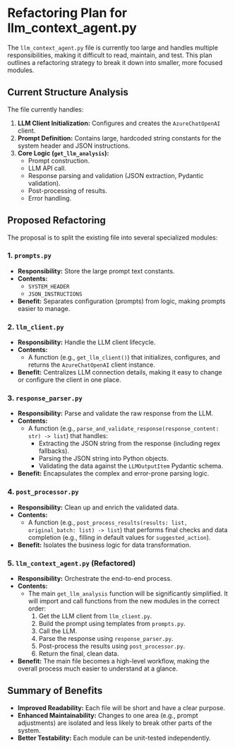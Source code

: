 # Refactoring Plan for llm_context_agent.py

The `llm_context_agent.py` file is currently too large and handles multiple responsibilities, making it difficult to read, maintain, and test. This plan outlines a refactoring strategy to break it down into smaller, more focused modules.

## Current Structure Analysis

The file currently handles:
1.  **LLM Client Initialization:** Configures and creates the `AzureChatOpenAI` client.
2.  **Prompt Definition:** Contains large, hardcoded string constants for the system header and JSON instructions.
3.  **Core Logic (`get_llm_analysis`):**
    -   Prompt construction.
    -   LLM API call.
    -   Response parsing and validation (JSON extraction, Pydantic validation).
    -   Post-processing of results.
    -   Error handling.

## Proposed Refactoring

The proposal is to split the existing file into several specialized modules:

### 1. `prompts.py`
-   **Responsibility:** Store the large prompt text constants.
-   **Contents:**
    -   `SYSTEM_HEADER`
    -   `JSON_INSTRUCTIONS`
-   **Benefit:** Separates configuration (prompts) from logic, making prompts easier to manage.

### 2. `llm_client.py`
-   **Responsibility:** Handle the LLM client lifecycle.
-   **Contents:**
    -   A function (e.g., `get_llm_client()`) that initializes, configures, and returns the `AzureChatOpenAI` client instance.
-   **Benefit:** Centralizes LLM connection details, making it easy to change or configure the client in one place.

### 3. `response_parser.py`
-   **Responsibility:** Parse and validate the raw response from the LLM.
-   **Contents:**
    -   A function (e.g., `parse_and_validate_response(response_content: str) -> list`) that handles:
        -   Extracting the JSON string from the response (including regex fallbacks).
        -   Parsing the JSON string into Python objects.
        -   Validating the data against the `LLMOutputItem` Pydantic schema.
-   **Benefit:** Encapsulates the complex and error-prone parsing logic.

### 4. `post_processor.py`
-   **Responsibility:** Clean up and enrich the validated data.
-   **Contents:**
    -   A function (e.g., `post_process_results(results: list, original_batch: list) -> list`) that performs final checks and data completion (e.g., filling in default values for `suggested_action`).
-   **Benefit:** Isolates the business logic for data transformation.

### 5. `llm_context_agent.py` (Refactored)
-   **Responsibility:** Orchestrate the end-to-end process.
-   **Contents:**
    -   The main `get_llm_analysis` function will be significantly simplified. It will import and call functions from the new modules in the correct order:
        1.  Get the LLM client from `llm_client.py`.
        2.  Build the prompt using templates from `prompts.py`.
        3.  Call the LLM.
        4.  Parse the response using `response_parser.py`.
        5.  Post-process the results using `post_processor.py`.
        6.  Return the final, clean data.
-   **Benefit:** The main file becomes a high-level workflow, making the overall process much easier to understand at a glance.

## Summary of Benefits
-   **Improved Readability:** Each file will be short and have a clear purpose.
-   **Enhanced Maintainability:** Changes to one area (e.g., prompt adjustments) are isolated and less likely to break other parts of the system.
-   **Better Testability:** Each module can be unit-tested independently.
